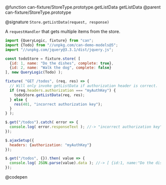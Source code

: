 @function can-fixture/StoreType.prototype.getListData getListData
@parent can-fixture/StoreType.prototype

@signature `Store.getListData(request, response)`

  A `requestHandler` that gets multiple items from the store.

  ```js
  import {QueryLogic, fixture} from "can";
  import {Todo} from "//unpkg.com/can-demo-models@5";
  import "//unpkg.com/jquery@3.3.1/dist/jquery.js";

  const todoStore = fixture.store( [
    {id: 1, name: "Do the dishes", complete: true},
    {id: 2, name: "Walk the dog", complete: false}
  ], new QueryLogic(Todo) );

  fixture( "GET /todos", (req, res) => {
    // Will only invoke getListData if authorization header is correct.
    if (req.headers.authorization === "myAuthKey") {
      todoStore.getListData(req, res);
    } else {
      res(401, "incorrect authorization key");
    }
  } );

  $.get("/todos").catch( error => {
    console.log( error.responseText ); //-> "incorrect authorization key"
  });

  $.ajaxSetup({
    headers: {authorization: "myAuthKey"}
  });

  $.get("/todos", {}).then( value => {
    console.log( JSON.parse(value).data ); //-> [ {id:1, name:"Do the dishes", complete:true}, {id:2, name:"Walk the dog", complete:false}]
  });

  ```
  @codepen
